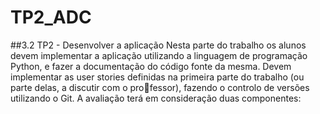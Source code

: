 # TP2_ADC
##3.2 TP2 - Desenvolver a aplicação
Nesta parte do trabalho os alunos devem implementar a aplicação utilizando a linguagem de
programação Python, e fazer a documentação do código fonte da mesma. Devem implementar
as user stories definidas na primeira parte do trabalho (ou parte delas, a discutir com o professor), fazendo o controlo de versões utilizando o Git. A avaliação terá em consideração duas
componentes:
